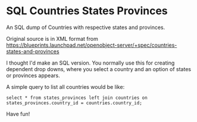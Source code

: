 # SQL Countries States Provinces
An SQL dump of Countries with respective states and provinces.

Original source is in XML format from https://blueprints.launchpad.net/openobject-server/+spec/countries-states-and-provinces

I thought I'd make an SQL version. You normally use this for creating dependent drop downs, where you select a country and an option of states or provinces appears.

A simple query to list all countries would be like:

```select * from states_provinces left join countries on states_provinces.country_id = countries.country_id;```

Have fun!
